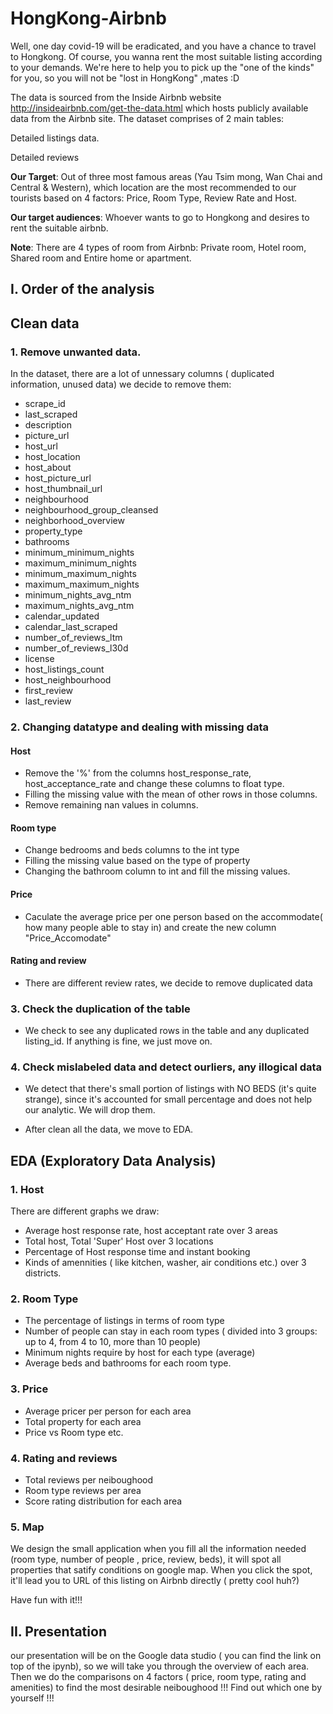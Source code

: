 # HongKong-Airbnb
Well, one day covid-19 will be eradicated, and you have a chance to travel to Hongkong. Of course,  you wanna rent the most suitable listing according to your demands.
We're  here to help you to pick up the "one of the kinds" for you, so you will not be "lost in HongKong" ,mates :D 

The data is sourced from the Inside Airbnb website http://insideairbnb.com/get-the-data.html which hosts publicly available data from the Airbnb site. The dataset comprises of 2 main tables:

Detailed listings data.

Detailed reviews

**Our Target**: Out of three most famous areas (Yau Tsim mong, Wan Chai and Central & Western), which location are the most recommended to our tourists based on 4 factors: Price, Room Type, Review Rate and Host.

**Our target audiences**: Whoever wants to go to Hongkong and desires to rent the suitable airbnb.

**Note**: There are 4 types of room from Airbnb: Private room, Hotel room, Shared room and Entire home or apartment.

## I. Order of the analysis

## Clean data

### 1. Remove unwanted data. 

In the dataset, there are a lot of unnessary columns ( duplicated information, unused data) we decide to remove them:

- scrape_id
- last_scraped 
- description
- picture_url
- host_url
- host_location
- host_about
- host_picture_url
- host_thumbnail_url
- neighbourhood
- neighbourhood_group_cleansed
- neighborhood_overview
- property_type 
- bathrooms
- minimum_minimum_nights 
- maximum_minimum_nights
- minimum_maximum_nights
- maximum_maximum_nights
- minimum_nights_avg_ntm
- maximum_nights_avg_ntm
- calendar_updated
- calendar_last_scraped
- number_of_reviews_ltm
- number_of_reviews_l30d
- license
- host_listings_count
- host_neighbourhood
- first_review
- last_review

### 2. Changing datatype and dealing with missing data

#### Host
- Remove the '%' from the columns host_response_rate, host_acceptance_rate and change these columns to float type.
- Filling the missing value with the mean of other rows in those columns.
- Remove remaining nan values in columns.

#### Room type

- Change bedrooms and beds columns to the int type
- Filling the missing value based on the type of property
- Changing the bathroom column to int and fill the missing values.

#### Price
- Caculate the average price per one person based on the accommodate( how many people able to stay in) and create the new column "Price_Accomodate"

#### Rating and review
- There are different review rates, we decide to remove duplicated data



### 3. Check the duplication of the table
-  We check to see any duplicated rows in the table and any duplicated listing_id.
If anything is fine, we just move on.

### 4. Check mislabeled data and detect ourliers, any illogical data
- We detect that there's small portion of listings with NO BEDS (it's quite strange), since it's accounted for small percentage and does not help our analytic. We will drop them.

- After clean all the data, we move to EDA.

## EDA (Exploratory Data Analysis)

### 1. Host
There are different graphs we draw: 
- Average host response rate, host acceptant rate over 3 areas
- Total host, Total 'Super' Host over 3 locations
- Percentage of Host response time and instant booking
- Kinds of amennities ( like kitchen, washer, air conditions etc.) over 3 districts.

### 2. Room Type
- The percentage of listings in terms of room type
- Number of people can stay in each room types ( divided into 3 groups: up to 4, from 4 to 10, more than 10 people)
- Minimum nights require by host for each type (average)
-  Average beds and bathrooms for each room type.
### 3. Price
- Average pricer per person for each area
- Total property for each area
- Price vs Room type etc.
### 4. Rating and reviews
- Total reviews per neiboughood
- Room type reviews per area
- Score rating distribution for each area
### 5. Map 
We design the small application when you fill all the information needed (room type, number of people , price, review, beds), it will spot all properties that satify conditions on google map. When you click the spot, it'll lead you to URL of this listing on Airbnb directly ( pretty cool huh?)

Have fun with it!!!

## II. Presentation
our presentation will be on the Google data studio ( you can find the link on top of the ipynb), so we will take you through the overview of each area. 
Then we do the comparisons on 4 factors ( price, room type, rating and amenities) to find the most desirable neiboughood !!! 
Find out which one by yourself !!!


